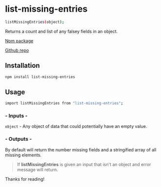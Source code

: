 # list-missing-entries

```sh
listMissingEntries(object);
```

Returns a count and list of any falsey fields in an object.

[Npm package](https://www.npmjs.com/package/list-missing-entries)

[Github repo](https://github.com/3derekmason/list-missing-entries)

## Installation

```sh
npm install list-missing-entries
```

## Usage

```sh
import listMissingEntries from "list-missing-entries";
```

### - Inputs -

`object` - Any object of data that could potentially have an empty value.

### - Outputs -

By default will return the number missing fields and a stringified array of all missing elements.

> If **listMissingEntries** is given an input that isn't an object and error message will return.

Thanks for reading!
